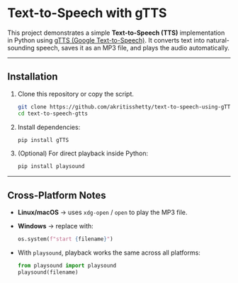 # Text-to-Speech with gTTS

This project demonstrates a simple **Text-to-Speech (TTS)** implementation in Python using [gTTS (Google Text-to-Speech)](https://pypi.org/project/gTTS/).
It converts text into natural-sounding speech, saves it as an MP3 file, and plays the audio automatically.

---

## Installation

1. Clone this repository or copy the script.

   ```bash
   git clone https://github.com/akritisshetty/text-to-speech-using-gTTS.git
   cd text-to-speech-gtts
   ```
2. Install dependencies:

   ```bash
   pip install gTTS
   ```
3. (Optional) For direct playback inside Python:

   ```bash
   pip install playsound
   ```

---

## Cross-Platform Notes

* **Linux/macOS** → uses `xdg-open` / `open` to play the MP3 file.
* **Windows** → replace with:

  ```python
  os.system(f"start {filename}")
  ```
* With `playsound`, playback works the same across all platforms:

  ```python
  from playsound import playsound
  playsound(filename)
  ```
